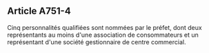 Article A751-4
----
Cinq personnalités qualifiées sont nommées par le préfet, dont deux
représentants au moins d'une association de consommateurs et un représentant
d'une société gestionnaire de centre commercial.
